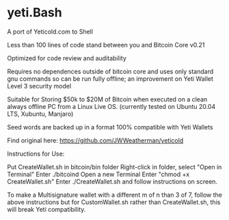 # yeti.Bash
A port of Yeticold.com to Shell 

Less than 100 lines of code stand between you and Bitcoin Core v0.21

Optimized for code review and auditability

Requires no dependences outside of bitcoin core and uses only standard gnu commands so can be run fully offline; an improvement on Yeti Wallet Level 3 security model

Suitable for Storing $50k to $20M of Bitcoin when executed on a clean always offline PC from a Linux Live OS.  (currently tested on Ubuntu 20.04 LTS, Xubuntu, Manjaro)

Seed words are backed up in a format 100% compatible with Yeti Wallets

Find original here: https://github.com/JWWeatherman/yeticold

Instructions for Use:

Put CreateWallet.sh in bitcoin/bin folder
Right-click in folder, select "Open in Terminal"
Enter ./bitcoind
Open a new Terminal
Enter "chmod +x CreateWallet.sh"
Enter ./CreateWallet.sh and follow instructions on screen.

To make a Multisignature wallet with a different m of n than 3 of 7, follow the above instructions but for CustomWallet.sh rather than CreateWallet.sh, this will break Yeti compatibility.
